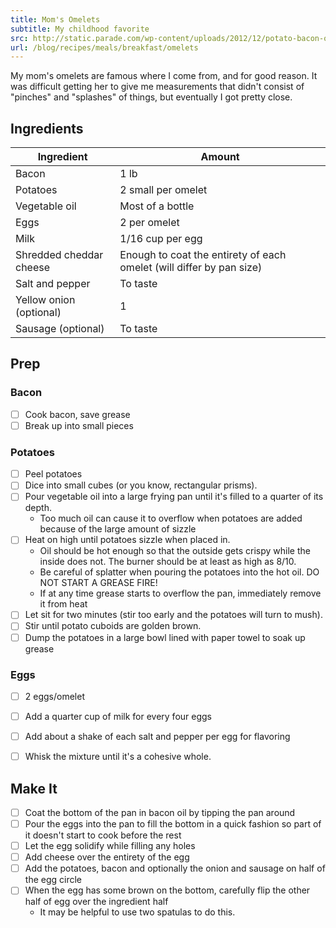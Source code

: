 ```yaml
---
title: Mom's Omelets
subtitle: My childhood favorite
src: http://static.parade.com/wp-content/uploads/2012/12/potato-bacon-omelet_lucy-schaeffer1.jpg
url: /blog/recipes/meals/breakfast/omelets
---
```


My mom's omelets are famous where I come from, and for good reason.  It was difficult getting her to give me measurements that didn't consist of "pinches" and "splashes" of things, but eventually I got pretty close.

## Ingredients

| Ingredient                  | Amount                                                               |
|-----------------------------|----------------------------------------------------------------------|
| Bacon                       | 1 lb                                                                 |
| Potatoes                    | 2 small per omelet                                                   |
| Vegetable oil               | Most of a bottle                                                     |
| Eggs                        | 2 per omelet                                                         |
| Milk                        | 1/16 cup per egg                                                     |
| Shredded cheddar cheese     | Enough to coat the entirety of each omelet (will differ by pan size) |
| Salt and pepper             | To taste                                                             |
| Yellow onion (optional)     | 1                                                                    |
| Sausage (optional)          | To taste                                                             |

## Prep

### Bacon
- [ ] Cook bacon, save grease
- [ ] Break up into small pieces

### Potatoes
- [ ] Peel potatoes
- [ ] Dice into small cubes (or you know, rectangular prisms).
- [ ] Pour vegetable oil into a large frying pan until it's filled to a quarter of its depth.
    - Too much oil can cause it to overflow when potatoes are added because of the large amount of sizzle
- [ ] Heat on high until potatoes sizzle when placed in.
    - Oil should be hot enough so that the outside gets crispy while the inside does not.  The burner should be at least as high as 8/10.  
    - Be careful of splatter when pouring the potatoes into the hot oil. DO NOT START A GREASE FIRE!
    - If at any time grease starts to overflow the pan, immediately remove it from heat
- [ ] Let sit for two minutes (stir too early and the potatoes will turn to mush).
- [ ] Stir until potato cuboids are golden brown.
- [ ] Dump the potatoes in a large bowl lined with paper towel to soak up grease

### Eggs
- [ ] 2 eggs/omelet
- [ ] Add a quarter cup of milk for every four eggs
- [ ] Add about a shake of each salt and pepper per egg for flavoring
- [ ] Whisk the mixture until it's a cohesive whole.


## Make It

- [ ] Coat the bottom of the pan in bacon oil by tipping the pan around
- [ ] Pour the eggs into the pan to fill the bottom in a quick fashion so part of it doesn't start to cook before the rest
- [ ] Let the egg solidify while filling any holes
- [ ] Add cheese over the entirety of the egg
- [ ] Add the potatoes, bacon and optionally the onion and sausage on half of the egg circle
- [ ] When the egg has some brown on the bottom, carefully flip the other half of egg over the ingredient half
	- It may be helpful to use two spatulas to do this.
